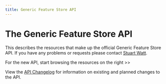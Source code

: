 ```yaml
---
title: Generic Feature Store API
---
```


# The Generic Feature Store API

This describes the resources that make up the official Generic Feature Store API. If
you have any problems or requests please contact
[Stuart Watt](mailto:stuart.watt@oicr.on.ca).

For the new API, start browsing the resources on the right >>

View the [API Changelog](/v1/changelog) for information on existing and
planned changes to the API.

